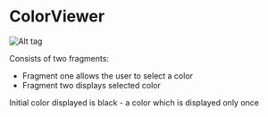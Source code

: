 # ColorViewer  
  
  ![Alt tag](ColorViewer/app/screenshot.png?raw=true)  

Consists of two fragments:  
   - Fragment one allows the user to select a color   
   - Fragment two displays selected color  
  
Initial color displayed is black - a color which is displayed only once
